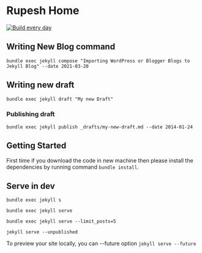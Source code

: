 # Rupesh Home 
[![Build every day](https://github.com/rupeshtiwari/rupeshtiwari.github.io/actions/workflows/schedule-posts.yml/badge.svg?branch=main)](https://github.com/rupeshtiwari/rupeshtiwari.github.io/actions/workflows/schedule-posts.yml)
## Writing New Blog command

`bundle exec jekyll compose "Importing WordPress or Blogger Blogs to Jekyll Blog" --date 2021-03-20`

## Writing new draft

`bundle exec jekyll draft "My new Draft"`

### Publishing draft

`bundle exec jekyll publish _drafts/my-new-draft.md --date 2014-01-24`

## Getting Started

First time if you download the code in new machine then please install the dependencies by running command 
`bundle install`.

## Serve in dev

`bundle exec jekyll s`

`bundle exec jekyll serve`

`bundle exec jekyll serve --limit_posts=5`

`jekyll serve --unpublished`

To preview your site locally, you can --future option
`jekyll serve --future`


